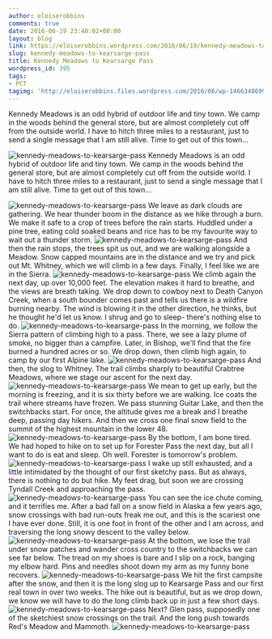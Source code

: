 ```yaml
---
author: eloiserobbins
comments: true
date: 2016-06-19 23:40:02+00:00
layout: blog
link: https://eloiserobbins.wordpress.com/2016/06/19/kennedy-meadows-to-kearsarge-pass/
slug: kennedy-meadows-to-kearsarge-pass
title: Kennedy Meadows to Kearsarge Pass
wordpress_id: 395
tags:
- PCT
tagimg: 'http://eloiserobbins.files.wordpress.com/2016/06/wp-1466348699011.jpg'
---
```


Kennedy Meadows is an odd hybrid of outdoor life and tiny town. We camp in the woods behind the general store, but are almost completely cut off from the outside world. I have to hitch three miles to a restaurant, just to send a single message that I am still alive. Time to get out of this town...


![kennedy-meadows-to-kearsarge-pass](http://eloiserobbins.files.wordpress.com/2016/06/wp-1466348699011.jpg)
Kennedy Meadows is an odd hybrid of outdoor life and tiny town. We camp in the woods behind the general store, but are almost completely cut off from the outside world. I have to hitch three miles to a restaurant, just to send a single message that I am still alive. Time to get out of this town...

![kennedy-meadows-to-kearsarge-pass](http://eloiserobbins.files.wordpress.com/2016/06/wp-1466348737165.jpg)
We leave as dark clouds are gathering. We hear thunder boom in the distance as we hike through a burn. We make it safe to a crop of trees before the rain starts. Huddled under a pine tree, eating cold soaked beans and rice has to be my favourite way to wait out a thunder storm.
![kennedy-meadows-to-kearsarge-pass](http://eloiserobbins.files.wordpress.com/2016/06/wp-1466349000859.jpg)
And then the rain stops, the trees spit us out, and we are walking alongside a Meadow. Snow capped mountains are in the distance and we try and pick out Mt. Whitney, which we will climb in a few days. Finally, I feel like we are in the Sierra.
![kennedy-meadows-to-kearsarge-pass](http://eloiserobbins.files.wordpress.com/2016/06/wp-1466349339812.jpg)
We climb again the next day, up over 10,000 feet. The elevation makes it hard to breathe, and the views are breath taking. We drop down to cowboy next to Death Canyon Creek, when a south bounder comes past and tells us there is a wildfire burning nearby. The wind is blowing it in the other direction, he thinks, but he thought he'd let us know. I shrug and go to sleep- there's nothing else to do.
![kennedy-meadows-to-kearsarge-pass](http://eloiserobbins.files.wordpress.com/2016/06/wp-1466383965022.jpg)
In the morning, we follow the Sierra pattern of climbing high to a pass. There, we see a lazy plume of smoke, no bigger than a campfire. Later, in Bishop, we'll find that the fire burned a hundred acres or so. We drop down, then climb high again, to camp by our first Alpine lake.
![kennedy-meadows-to-kearsarge-pass](http://eloiserobbins.files.wordpress.com/2016/06/wp-1466384126440.jpg)
And then, the slog to Whitney. The trail climbs sharply to beautiful Crabtree Meadows, where we stage our ascent for the next day.
![kennedy-meadows-to-kearsarge-pass](http://eloiserobbins.files.wordpress.com/2016/06/wp-1466384334680.jpg)
We mean to get up early, but the morning is freezing, and it is six thirty before we are walking. Ice coats the trail where streams have frozen. We pass stunning Guitar Lake, and then the switchbacks start. For once, the altitude gives me a break and I breathe deep, passing day hikers. And then we cross one final snow field to the summit of the highest mountain in the lower 48.
![kennedy-meadows-to-kearsarge-pass](http://eloiserobbins.files.wordpress.com/2016/06/wp-1466384976648.jpg)
By the bottom, I am bone tired. We had hoped to hike on to set up for Forester Pass the next day, but all I want to do is eat and sleep. Oh well. Forester is tomorrow's problem.
![kennedy-meadows-to-kearsarge-pass](http://eloiserobbins.files.wordpress.com/2016/06/wp-1466385160944.jpg)
I wake up still exhausted, and a little intimidated by the thought of our first sketchy pass. But as always, there is nothing to do but hike. My feet drag, but soon we are crossing Tyndall Creek and approaching the pass.
![kennedy-meadows-to-kearsarge-pass](http://eloiserobbins.files.wordpress.com/2016/06/wp-1466385479114.jpg)
You can see the ice chute coming, and it terrifies me. After a bad fall on a snow field in Alaska a few years ago, snow crossings with bad run-outs freak me out, and this is the scariest one I have ever done. Still, it is one foot in front of the other and I am across, and traversing the long snowy descent to the valley below.
![kennedy-meadows-to-kearsarge-pass](http://eloiserobbins.files.wordpress.com/2016/06/wp-1466385712287.jpg)
At the bottom, we lose the trail under snow patches and wander cross country to the switchbacks we can see far below. The tread on my shoes is bare and I slip on a rock, banging my elbow hard. Pins and needles shoot down my arm as my funny bone recovers.
![kennedy-meadows-to-kearsarge-pass](http://eloiserobbins.files.wordpress.com/2016/06/wp-1466385862296.jpg)
We hit the first campsite after the snow, and then it is the long slog up to Kearsarge Pass and our first real town in over two weeks. The hike out is beautiful, but as we drop down, we know we will have to do the long climb back up in just a few short days.
![kennedy-meadows-to-kearsarge-pass](http://eloiserobbins.files.wordpress.com/2016/06/wp-1466386102460.jpg)
Next? Glen pass, supposedly one of the sketchiest snow crossings on the trail. And the long push towards Red's Meadow and Mammoth.
![kennedy-meadows-to-kearsarge-pass](http://eloiserobbins.files.wordpress.com/2016/06/wp-1466386197318.jpg)
